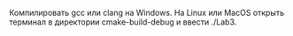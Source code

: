 Компилировать gcc или clang на Windows. На Linux или MacOS открыть терминал в директории cmake-build-debug и ввести ./Lab3.
